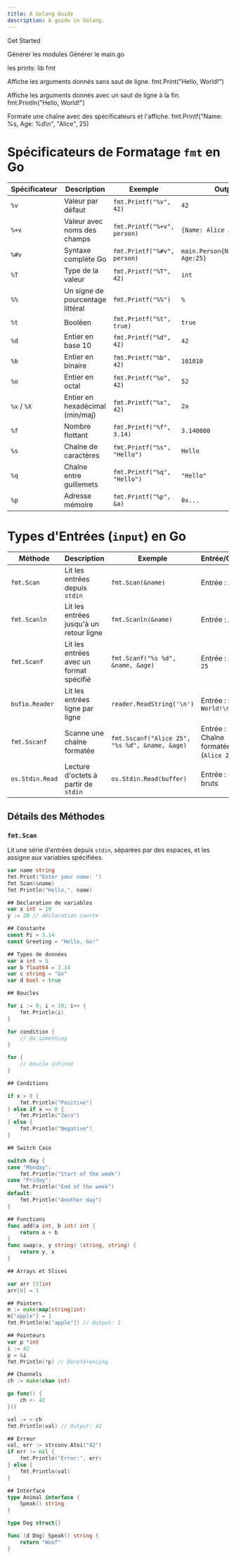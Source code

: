 ```yaml
---
title: A Golang Guide
description: A guide in Golang.
---
```

Get Started

Générer les modules
Générer le main.go 

les prints: 
lib fmt

Affiche les arguments donnés sans saut de ligne.
fmt.Print("Hello, World!")

Affiche les arguments donnés avec un saut de ligne à la fin.
fmt.Println("Hello, World!")

Formate une chaîne avec des spécificateurs et l'affiche.
fmt.Printf("Name: %s, Age: %d\n", "Alice", 25)

# Spécificateurs de Formatage `fmt` en Go

| Spécificateur | Description                          | Exemple                        | Output                           |
|---------------|--------------------------------------|--------------------------------|----------------------------------|
| `%v`          | Valeur par défaut                    | `fmt.Printf("%v", 42)`         | `42`                             |
| `%+v`         | Valeur avec noms des champs          | `fmt.Printf("%+v", person)`    | `{Name: Alice Age: 25}`          |
| `%#v`         | Syntaxe complète Go                  | `fmt.Printf("%#v", person)`    | `main.Person{Name:"Alice", Age:25}` |
| `%T`          | Type de la valeur                    | `fmt.Printf("%T", 42)`         | `int`                            |
| `%%`          | Un signe de pourcentage littéral     | `fmt.Printf("%%")`             | `%`                              |
| `%t`          | Booléen                              | `fmt.Printf("%t", true)`       | `true`                           |
| `%d`          | Entier en base 10                    | `fmt.Printf("%d", 42)`         | `42`                             |
| `%b`          | Entier en binaire                    | `fmt.Printf("%b", 42)`         | `101010`                         |
| `%o`          | Entier en octal                      | `fmt.Printf("%o", 42)`         | `52`                             |
| `%x` / `%X`   | Entier en hexadécimal (min/maj)      | `fmt.Printf("%x", 42)`         | `2a`                             |
| `%f`          | Nombre flottant                      | `fmt.Printf("%f", 3.14)`       | `3.140000`                       |
| `%s`          | Chaîne de caractères                 | `fmt.Printf("%s", "Hello")`    | `Hello`                          |
| `%q`          | Chaîne entre guillemets              | `fmt.Printf("%q", "Hello")`    | `"Hello"`                        |
| `%p`          | Adresse mémoire                      | `fmt.Printf("%p", &a)`         | `0x...`                          |


# Types d'Entrées (`input`) en Go

| Méthode         | Description                            | Exemple                              | Entrée/Output                          |
|-----------------|----------------------------------------|--------------------------------------|----------------------------------------|
| `fmt.Scan`      | Lit les entrées depuis `stdin`         | `fmt.Scan(&name)`                    | Entrée : `Alice`                       |
| `fmt.Scanln`    | Lit les entrées jusqu'à un retour ligne | `fmt.Scanln(&name)`                  | Entrée : `Alice`                       |
| `fmt.Scanf`     | Lit les entrées avec un format spécifié | `fmt.Scanf("%s %d", &name, &age)`    | Entrée : `Alice 25`                    |
| `bufio.Reader`  | Lit les entrées ligne par ligne        | `reader.ReadString('\n')`            | Entrée : `Hello, World!\n`             |
| `fmt.Sscanf`    | Scanne une chaîne formatée             | `fmt.Sscanf("Alice 25", "%s %d", &name, &age)` | Entrée : Chaîne formatée (`Alice 25`) |
| `os.Stdin.Read` | Lecture d'octets à partir de `stdin`   | `os.Stdin.Read(buffer)`              | Entrée : octets bruts                  |

## Détails des Méthodes

### `fmt.Scan`
Lit une série d'entrées depuis `stdin`, séparées par des espaces, et les assigne aux variables spécifiées.

```go
var name string
fmt.Print("Enter your name: ")
fmt.Scan(&name)
fmt.Println("Hello,", name)

## Declaration de variables 
var x int = 10
y := 20 // déclaration courte

## Constante 
const Pi = 3.14
const Greeting = "Hello, Go!"

## Types de données 
var a int = 5
var b float64 = 3.14
var c string = "Go"
var d bool = true

## Boucles 

for i := 0; i < 10; i++ {
    fmt.Println(i)
}

for condition {
    // do something
}

for {
    // boucle infinie
}

## Conditions 

if x > 0 {
    fmt.Println("Positive")
} else if x == 0 {
    fmt.Println("Zero")
} else {
    fmt.Println("Negative")
}

## Switch Case 

switch day {
case "Monday":
    fmt.Println("Start of the week")
case "Friday":
    fmt.Println("End of the week")
default:
    fmt.Println("Another day")
}

## Functions 
func add(a int, b int) int {
    return a + b
}
func swap(x, y string) (string, string) {
    return y, x
}

## Arrays et Slices

var arr [5]int
arr[0] = 1

## Pointers 
m := make(map[string]int)
m["apple"] = 1
fmt.Println(m["apple"]) // Output: 1

## Pointeurs 
var p *int
i := 42
p = &i
fmt.Println(*p) // Dereferencing

## Channels
ch := make(chan int)

go func() {
    ch <- 42
}()

val := <-ch
fmt.Println(val) // Output: 42

## Erreur
val, err := strconv.Atoi("42")
if err != nil {
    fmt.Println("Error:", err)
} else {
    fmt.Println(val)
}

## Interface 
type Animal interface {
    Speak() string
}

type Dog struct{}

func (d Dog) Speak() string {
    return "Woof"
}